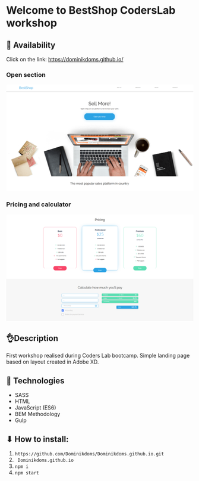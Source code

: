 

# Welcome to BestShop CodersLab workshop


## 🐶 Availability

Click on the link: https://dominikdoms.github.io/
### Open section
![demo screenshot](./assets/readMe/welcome)

### Pricing and calculator 
![demo screenshot](./assets/readMe/pricing)


<h2>👌Description</h2>
First workshop realised during Coders Lab bootcamp. Simple landing page based on layout created in Adobe XD. 

<h2>📓 Technologies</h2>

<ul>
  <li>SASS</li>
  <li>HTML</li>
  <li>JavaScript (ES6)</li>
  <li>BEM Methodology</li>
  <li>Gulp</li>
</ul>

## ⬇ How to install:
1. ``` https://github.com/Dominikdoms/Dominikdoms.github.io.git ```
2. ```  Dominikdoms.github.io ```
3. ``` npm i ```
4. ``` npm start ```
